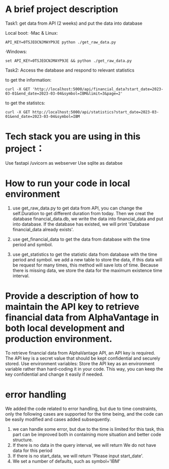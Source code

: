 # A brief project description
Task1: get data from API (2 weeks) and put the data into database

Local boot:
·Mac & Linux: 
```
API_KEY=0TSJEOCNJMAYP9JE python ./get_raw_data.py
```
·Windows: 
```
set API_KEY=0TSJEOCNJMAYP9JE && python ./get_raw_data.py
```

Task2: Access the database and respond to relevant statistics

to get the information:
```
curl -X GET 'http://localhost:5000/api/financial_data?start_date=2023-03-01&end_date=2023-03-04&symbol=IBM&limit=3&page=2'
```

to get the statistcs:
```
curl -X GET http://localhost:5000/api/statistics?start_date=2023-03-01&end_date=2023-03-04&symbol=IBM

```

# Tech stack you are using in this project：

 Use fastapi /uvicorn  as webserver
 Use sqlite as databse


# How to run your code in local environment

1. use get_raw_data.py to get data from API, you can change the self.Duration to get different duration from today. Then we creat the database financial_data.db, we write the data into financial_data and put into database. If the database has existed, we will print 'Database financial_data already exists'.

2. use get_financial_data to get the data from database with the time period and symbol.

3. use get_statistics to get the statistic data from database with the time period and symbol.
we add a new table to store the data, if this data will be request for many times, this method will 
save lots of time. Because there is missing data, we store the data for the maximum existence time interval.

# Provide a description of how to maintain the API key to retrieve financial data from AlphaVantage in both local development and production environment.

To retrieve financial data from AlphaVantage API, an API key is required. The API key is a secret value that should be kept confidential and securely stored. 
Use environment variables: Store the API key as an environment variable rather than hard-coding it in your code. This way, you can keep the key confidential and change it easily if needed.


 # error handling
 We added the code related to error handling, but due to time constraints, only the following cases are supported for the time being, and the code can be easily modified and cases added subsequently.
 1. we can handle some error, but due to the time is limited for this task, this part can be improved both in containing more situation and better code structure.
 2. If there is no data in the query interval, we will return We do not have data for this period
 3. If there is no start_data, we will return 'Please input start_date'.
 4. We set a number of defaults, such as symbol='IBM'

 

